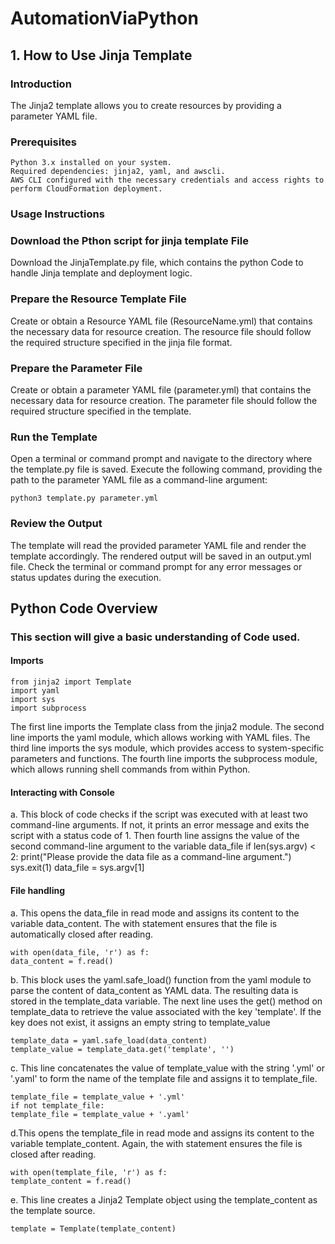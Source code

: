 # AutomationViaPython
## 1. How to Use Jinja Template
### Introduction
The Jinja2 template allows you to create resources by providing a parameter YAML file.

### Prerequisites
    Python 3.x installed on your system.
    Required dependencies: jinja2, yaml, and awscli.
    AWS CLI configured with the necessary credentials and access rights to perform CloudFormation deployment.

### Usage Instructions
### Download the Pthon script for jinja template File

Download the JinjaTemplate.py file, which contains the python Code to handle Jinja template and deployment logic.
    
### Prepare the Resource Template File

Create or obtain a Resource YAML file (ResourceName.yml) that contains the necessary data for resource creation.
The resource file should follow the required structure specified in the jinja file format.
    
### Prepare the Parameter File

Create or obtain a parameter YAML file (parameter.yml) that contains the necessary data for resource creation.
The parameter file should follow the required structure specified in the template.

### Run the Template

Open a terminal or command prompt and navigate to the directory where the template.py file is saved.
Execute the following command, providing the path to the parameter YAML file as a command-line argument:

    python3 template.py parameter.yml
### Review the Output

The template will read the provided parameter YAML file and render the template accordingly.
The rendered output will be saved in an output.yml file.
Check the terminal or command prompt for any error messages or status updates during the execution.

## Python Code Overview
### This section will give a basic understanding of Code used.
#### Imports
    from jinja2 import Template
    import yaml
    import sys
    import subprocess

The first line imports the Template class from the jinja2 module.
The second line imports the yaml module, which allows working with YAML files.
The third line imports the sys module, which provides access to system-specific parameters and functions.
The fourth line imports the subprocess module, which allows running shell commands from within Python.

#### Interacting with Console
a. This block of code checks if the script was executed with at least two command-line arguments. If not, it prints an error message and exits the script with a status code of 1. Then fourth line assigns the value of the second command-line argument to the variable data_file
    if len(sys.argv) < 2:
        print("Please provide the data file as a command-line argument.")
        sys.exit(1)
    data_file = sys.argv[1]

#### File handling 
a. This opens the data_file in read mode and assigns its content to the variable data_content. The with statement ensures that the file is automatically closed after reading.

    with open(data_file, 'r') as f:
    data_content = f.read()

b. This block uses the yaml.safe_load() function from the yaml module to parse the content of data_content as YAML data. The resulting data is stored in the template_data variable.
The next line uses the get() method on template_data to retrieve the value associated with the key 'template'. If the key does not exist, it assigns an empty string to template_value

    template_data = yaml.safe_load(data_content)
    template_value = template_data.get('template', '')
    

c. This line concatenates the value of template_value with the string '.yml' or '.yaml' to form the name of the template file and assigns it to template_file.

    template_file = template_value + '.yml'
    if not template_file:
    template_file = template_value + '.yaml'


d.This opens the template_file in read mode and assigns its content to the variable template_content. Again, the with statement ensures the file is closed after reading.

    with open(template_file, 'r') as f:
    template_content = f.read()

e. This line creates a Jinja2 Template object using the template_content as the template source.

    template = Template(template_content)


